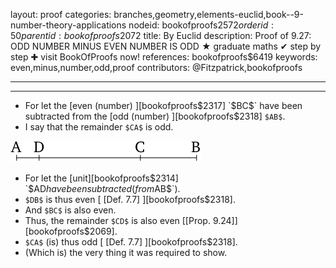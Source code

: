 layout: proof
categories: branches,geometry,elements-euclid,book--9-number-theory-applications
nodeid: bookofproofs$2572
orderid: 50
parentid: bookofproofs$2072
title: By Euclid
description:  Proof of 9.27: ODD NUMBER MINUS EVEN NUMBER IS ODD &#9733; graduate maths &#10004; step by step &#10010; visit BookOfProofs now!
references: bookofproofs$6419
keywords: even,minus,number,odd,proof
contributors: @Fitzpatrick,bookofproofs

---


---



* For let the [even (number) ][bookofproofs$2317] `$BC$` have been subtracted from the [odd (number) ][bookofproofs$2318] `$AB$`.
* I say that the remainder `$CA$` is odd.

![fig27e](https://github.com/bookofproofs/bookofproofs.github.io/blob/main/_sources/_assets/images/euclid/Book09/fig27e.png?raw=true)

* For let the [unit][bookofproofs$2314] `$AD$` have been subtracted (from `$AB$`).
* `$DB$` is thus even [ [Def. 7.7] ][bookofproofs$2318].
* And `$BC$` is also even.
* Thus, the remainder `$CD$` is also even [[Prop. 9.24]][bookofproofs$2069].
* `$CA$` (is) thus odd [ [Def. 7.7] ][bookofproofs$2318].
* (Which is) the very thing it was required to show.
